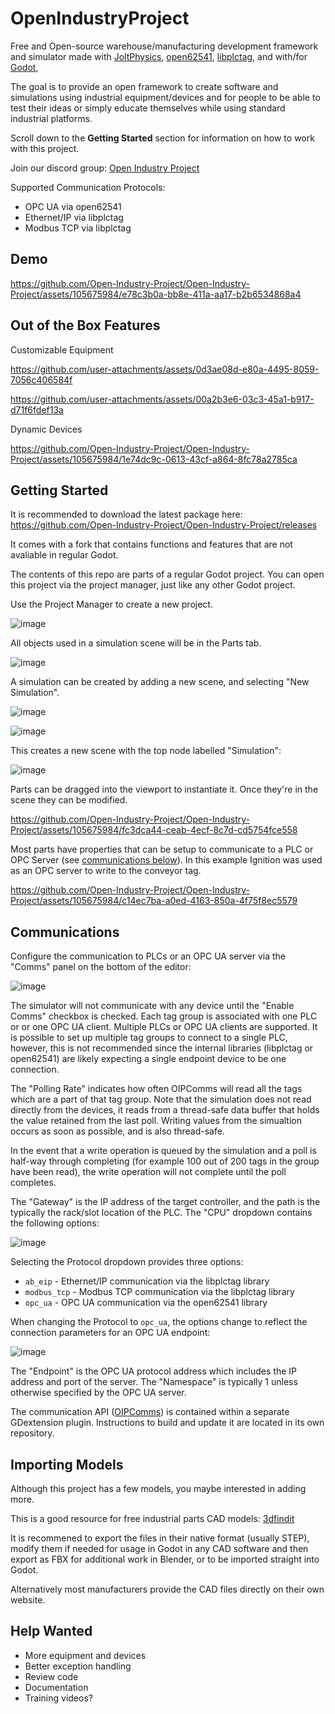# OpenIndustryProject

Free and Open-source warehouse/manufacturing development framework and simulator made with [JoltPhysics](https://github.com/jrouwe/JoltPhysics), [open62541](https://github.com/open62541/open62541), [libplctag](https://github.com/libplctag/libplctag), and with/for [Godot](https://github.com/godotengine),  

The goal is to provide an open framework to create software and simulations using industrial equipment/devices and for people to be able to test their ideas or simply educate themselves while using standard industrial platforms.

Scroll down to the **Getting Started** section for information on how to work with this project. 

Join our discord group: [Open Industry Project](https://discord.gg/ACRPr6sBpH)

Supported Communication Protocols:

- OPC UA via open62541
- Ethernet/IP via libplctag
- Modbus TCP via libplctag

## Demo

https://github.com/Open-Industry-Project/Open-Industry-Project/assets/105675984/e78c3b0a-bb8e-411a-aa17-b2b6534868a4


## Out of the Box Features 

Customizable Equipment

https://github.com/user-attachments/assets/0d3ae08d-e80a-4495-8059-7056c406584f

https://github.com/user-attachments/assets/00a2b3e6-03c3-45a1-b917-d71f6fdef13a

Dynamic Devices

https://github.com/Open-Industry-Project/Open-Industry-Project/assets/105675984/1e74dc9c-0613-43cf-a864-8fc78a2785ca

## Getting Started

It is recommended to download the latest package here: https://github.com/Open-Industry-Project/Open-Industry-Project/releases

It comes with a fork that contains functions and features that are not avaliable in regular Godot.

The contents of this repo are parts of a regular Godot project. You can open this project via the project manager, just like any other Godot project.

Use the Project Manager to create a new project.

![image](https://github.com/user-attachments/assets/3de4a320-89bc-4088-86b7-a814da0e726d)

All objects used in a simulation scene will be in the Parts tab. 

![image](https://github.com/Open-Industry-Project/Open-Industry-Project/assets/105675984/fd0fd71c-e3fa-43cb-99b5-4b9d65d04727)

A simulation can be created by adding a new scene, and selecting "New Simulation".

![image](https://github.com/Open-Industry-Project/Open-Industry-Project/assets/105675984/d28ec7a4-a3e2-4659-8b9a-3946c8baa528)

![image](https://github.com/Open-Industry-Project/Open-Industry-Project/assets/105675984/2745376e-185a-4963-8c32-a416ca4174bc)

This creates a new scene with the top node labelled "Simulation":

![image](https://github.com/user-attachments/assets/da960e60-cbb3-4a32-8630-a566ba8bb053)

Parts can be dragged into the viewport to instantiate it. Once they're in the scene they can be modified. 

https://github.com/Open-Industry-Project/Open-Industry-Project/assets/105675984/fc3dca44-ceab-4ecf-8c7d-cd5754fce558

Most parts have properties that can be setup to communicate to a PLC or OPC Server (see [communications below](#communications)). In this example Ignition was used as an OPC server to write to the conveyor tag.

https://github.com/Open-Industry-Project/Open-Industry-Project/assets/105675984/c14ec7ba-a0ed-4163-850a-4f75f8ec5579

## Communications

Configure the communication to PLCs or an OPC UA server via the "Comms" panel on the bottom of the editor:

![image](https://github.com/user-attachments/assets/1582640d-fd9c-48e2-9c72-4f5c03e1cb3a)

The simulator will not communicate with any device until the "Enable Comms" checkbox is checked. Each tag group is associated with one PLC or or one OPC UA client. Multiple PLCs or OPC UA clients are supported. It is possible to set up multiple tag groups to connect to a single PLC, however, this is not recommended since the internal libraries (libplctag or open62541) are likely expecting a single endpoint device to be one connection.

The "Polling Rate" indicates how often OIPComms will read all the tags which are a part of that tag group. Note that the simulation does not read directly from the devices, it reads from a thread-safe data buffer that holds the value retained from the last poll. Writing values from the simualtion occurs as soon as possible, and is also thread-safe.

In the event that a write operation is queued by the simulation and a poll is half-way through completing (for example 100 out of 200 tags in the group have been read), the write operation will not complete until the poll completes.

The "Gateway" is the IP address of the target controller, and the path is the typically the rack/slot location of the PLC. The "CPU" dropdown contains the following options:

![image](https://github.com/user-attachments/assets/c376d234-548f-41de-bada-fe27f6d00bd5)

Selecting the Protocol dropdown provides three options:
- `ab_eip` - Ethernet/IP communication via the libplctag library
- `modbus_tcp` - Modbus TCP communication via the libplctag library
- `opc_ua` - OPC UA communication via the open62541 library

When changing the Protocol  to `opc_ua`, the options change to reflect the connection parameters for an OPC UA endpoint:

![image](https://github.com/user-attachments/assets/381969f0-d8e4-4033-93e4-88dc77920f69)

The "Endpoint" is the OPC UA protocol address which includes the IP address and port of the server. The "Namespace" is typically 1 unless otherwise specified by the OPC UA server.

The communication API ([OIPComms](https://github.com/bikemurt/OIP_gdext/)) is contained within a separate GDextension plugin. Instructions to build and update it are located in its own repository.

## Importing Models

Although this project has a few models, you maybe interested in adding more. 

This is a good resource for free industrial parts CAD models: [3dfindit](https://www.3dfindit.com/en/)

It is recommened to export the files in their native format (usually STEP), modify them if needed for usage in Godot in any CAD software and then export as FBX for additional work in Blender, or to be imported straight into Godot. 

Alternatively most manufacturers provide the CAD files directly on their own website. 

## Help Wanted

- More equipment and devices
- Better exception handling
- Review code
- Documentation
- Training videos?



